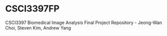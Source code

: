 # CSCI3397FP
CSCI3397 Biomedical Image Analysis Final Project Repository - Jeong-Wan Choi, Steven Kim, Andrew Yang


